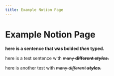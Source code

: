 ```yaml
---
title: Example Notion Page
---
```


# Example Notion Page


**here is a sentence that was bolded *then* typed.**

here is a test sentence with ~~many **different *styles*.**~~

here is another test with ~~many *different **styles**.*~~



